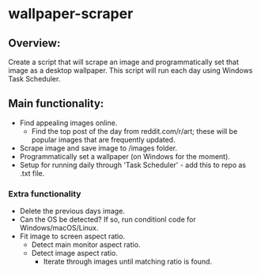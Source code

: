 # wallpaper-scraper

## Overview:
Create a script that will scrape an image and programmatically set that image as a desktop wallpaper. This script will run each day using Windows Task Scheduler.

## Main functionality:
- Find appealing images online.
    - Find the top post of the day from reddit.com/r/art; these will be popular images that are frequently updated. 
- Scrape image and save image to /images folder.
- Programmatically set a wallpaper (on Windows for the moment).
- Setup for running daily through 'Task Scheduler' - add this to repo as .txt file.

### Extra functionality
- Delete the previous days image.
- Can the OS be detected? If so, run conditionl code for Windows/macOS/Linux.
- Fit image to screen aspect ratio.
    - Detect main monitor aspect ratio.
    - Detect image aspect ratio.
        - Iterate through images until matching ratio is found.
